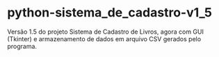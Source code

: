 # python-sistema_de_cadastro-v1_5
Versão 1.5 do projeto Sistema de Cadastro de Livros, agora com GUI (Tkinter) e armazenamento de dados em arquivo CSV gerados pelo programa.
